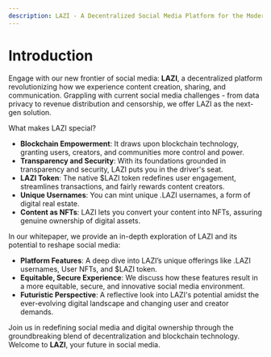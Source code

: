```yaml
---
description: LAZI - A Decentralized Social Media Platform for the Modern Age
---
```


# Introduction

Engage with our new frontier of social media: **LAZI**, a decentralized platform revolutionizing how we experience content creation, sharing, and communication. Grappling with current social media challenges - from data privacy to revenue distribution and censorship, we offer LAZI as the next-gen solution.

What makes LAZI special?

* **Blockchain Empowerment**: It draws upon blockchain technology, granting users, creators, and communities more control and power.
* **Transparency and Security**: With its foundations grounded in transparency and security, LAZI puts you in the driver's seat.
* **LAZI Token**: The native $LAZI token redefines user engagement, streamlines transactions, and fairly rewards content creators.
* **Unique Usernames**: You can mint unique .LAZI usernames, a form of digital real estate.
* **Content as NFTs**: LAZI lets you convert your content into NFTs, assuring genuine ownership of digital assets.

In our whitepaper, we provide an in-depth exploration of LAZI and its potential to reshape social media:

* **Platform Features**: A deep dive into LAZI’s unique offerings like .LAZI usernames, User NFTs, and $LAZI token.
* **Equitable, Secure Experience**: We discuss how these features result in a more equitable, secure, and innovative social media environment.
* **Futuristic Perspective**: A reflective look into LAZI's potential amidst the ever-evolving digital landscape and changing user and creator demands.

Join us in redefining social media and digital ownership through the groundbreaking blend of decentralization and blockchain technology. Welcome to **LAZI**, your future in social media.
